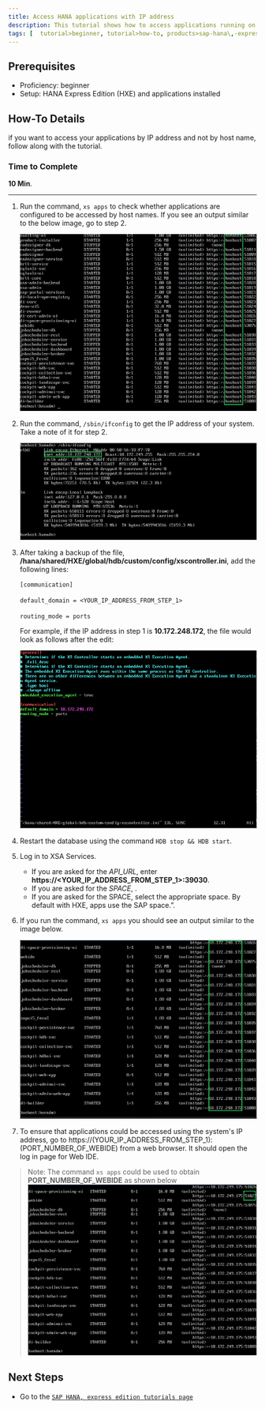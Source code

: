 ```yaml
---
title: Access HANA applications with IP address
description: This tutorial shows how to access applications running on HANA using the system's IP address instead of host names.  
tags: [  tutorial>beginner, tutorial>how-to, products>sap-hana\,-express-edition ]
---
```

## Prerequisites  
 - Proficiency: beginner
 - Setup: HANA Express Edition (HXE) and applications installed

## How-To Details
if you want to access your applications by IP address and not by host name, follow along with the tutorial.

### Time to Complete
**10 Min**.

---

1. Run the command, `xs apps` to check whether applications are configured to be accessed by host names. If you see an output similar to the below image, go to step 2.

    ![xs apps before output](./beforechange.png)

2. Run the command, `/sbin/ifconfig` to get the IP address of your system. Take a note of it for step 2.

    ![ifconfig command](./ifconfig.png)

3. After taking a backup of the file, **/hana/shared/HXE/global/hdb/custom/config/xscontroller.ini**, add the following lines:

   ```
   [communication]

   default_domain = <YOUR_IP_ADDRESS_FROM_STEP_1>

   routing_mode = ports
   ```

   For example, if the IP address in step 1 is **10.172.248.172**, the file would look as follows after the edit:

   ![xscontroller.ini file after step 3](./changedfile.png)

4. Restart the database using the command `HDB stop && HDB start`.

5. Log in to XSA Services.
   * If you are asked for the *API_URL*, enter **https://<YOUR_IP_ADDRESS_FROM_STEP_1>:39030**.
   * If you are asked for the *SPACE*, .
   * If you are asked for the SPACE, select the appropriate space. By default with HXE, apps use the SAP space.”.

6. If you run the command, `xs apps` you should see an output similar to the image below.

   ![xs apps after output](./afterchange.png)

7. To ensure that applications could be accessed using the system's IP address, go to https://(YOUR_IP_ADDRESS_FROM_STEP_1):(PORT_NUMBER_OF_WEBIDE) from a web browser. It should open the log in page for Web IDE.

>Note: The command `xs apps` could be used to obtain **PORT_NUMBER_OF_WEBIDE** as shown below
>      ![webide port number](./webideport.png)


## Next Steps
 - Go to the [`SAP HANA, express edition tutorials page`](http://go.sap.com/developer/topics/sap-hana-express.tutorials.html)
